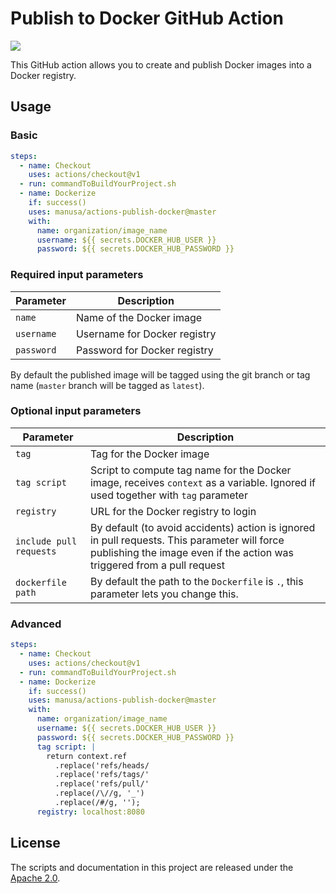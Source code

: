 Publish to Docker GitHub Action
===============================

[<img src="https://github.com/manusa/actions-publish-docker/workflows/Main%20workflow/badge.svg" />](https://github.com/manusa/actions-publish-docker/actions)

This GitHub action allows you to create and publish Docker images into a Docker registry.

## Usage

### Basic

```yaml
steps:
  - name: Checkout
    uses: actions/checkout@v1
  - run: commandToBuildYourProject.sh
  - name: Dockerize
    if: success()
    uses: manusa/actions-publish-docker@master
    with:
      name: organization/image_name
      username: ${{ secrets.DOCKER_HUB_USER }}
      password: ${{ secrets.DOCKER_HUB_PASSWORD }}
```

### Required input parameters

| Parameter  | Description                  |
| ---------- | ---------------------------- |
| `name`     | Name of the Docker image     |
| `username` | Username for Docker registry |
| `password` | Password for Docker registry |

By default the published image will be tagged using the git branch or tag name (`master` branch
will be tagged as `latest`).

### Optional input parameters

| Parameter               | Description                                                                                                                                                             |
| ----------------------- | ----------------------------------------------------------------------------------------------------------------------------------------------------------------------- |
| `tag`                   | Tag for the Docker image                                                                                                                                                |
| `tag script`            | Script to compute tag name for the Docker image, receives `context` as a variable. Ignored if used together with `tag` parameter                                        |
| `registry`              | URL for the Docker registry to login                                                                                                                                    |
| `include pull requests` | By default (to avoid accidents) action is ignored in pull requests. This parameter will force publishing the image even if the action was triggered from a pull request |
| `dockerfile path`       | By default the path to the `Dockerfile` is `.`, this parameter lets you change this.                                                                                    |

### Advanced

```yaml
steps:
  - name: Checkout
    uses: actions/checkout@v1
  - run: commandToBuildYourProject.sh
  - name: Dockerize
    if: success()
    uses: manusa/actions-publish-docker@master
    with:
      name: organization/image_name
      username: ${{ secrets.DOCKER_HUB_USER }}
      password: ${{ secrets.DOCKER_HUB_PASSWORD }}
      tag script: |
        return context.ref
          .replace('refs/heads/
          .replace('refs/tags/'
          .replace('refs/pull/'
          .replace(/\//g, '_')
          .replace(/#/g, '');
      registry: localhost:8080
```

## License

The scripts and documentation in this project are released under the [Apache 2.0](./LICENSE).
